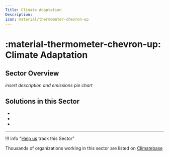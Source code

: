 ```yaml
---
Title: Climate Adaptation
Description: 
icon: material/thermometer-chevron-up
---
```


# :material-thermometer-chevron-up: Climate Adaptation

## Sector Overview

_insert description and emissions pie chart_


## Solutions in this Sector

 -
 -
 -

---

!!! info "[Help us](../../contribute) track this Sector"

Thousands of organizations working in this sector are listed on [Climatebase](https://climatebase.org/organizations)